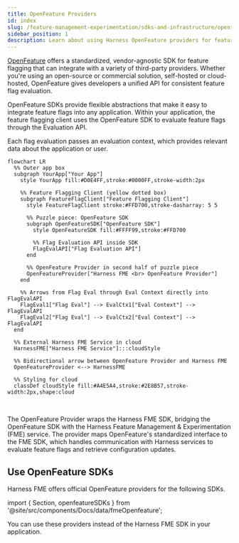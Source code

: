 ```yaml
---
title: OpenFeature Providers
id: index
slug: /feature-management-experimentation/sdks-and-infrastructure/openfeature
sidebar_position: 1
description: Learn about using Harness OpenFeature providers for feature management.
---
```


[OpenFeature](https://openfeature.dev/docs/reference/intro) offers a standardized, vendor-agnostic SDK for feature flagging that can integrate with a variety of third-party providers. Whether you're using an open-source or commercial solution, self-hosted or cloud-hosted, OpenFeature gives developers a unified API for consistent feature flag evaluation. 

OpenFeature SDKs provide flexible abstractions that make it easy to integrate feature flags into any application. Within your application, the feature flagging client uses the OpenFeature SDK to evaluate <Tooltip id="fme.openfeature.feature-flag">feature flags</Tooltip> through the <Tooltip id="fme.openfeature.evaluation-api">Evaluation API</Tooltip>. 

Each flag evaluation passes an <Tooltip id="fme.openfeature.evaluation-context">evaluation context</Tooltip>, which provides relevant data about the application or user.

```mermaid
flowchart LR
  %% Outer app box
  subgraph YourApp["Your App"]
    style YourApp fill:#D0E4FF,stroke:#0000FF,stroke-width:2px

    %% Feature Flagging Client (yellow dotted box)
    subgraph FeatureFlagClient["Feature Flagging Client"]
      style FeatureFlagClient stroke:#FFD700,stroke-dasharray: 5 5

      %% Puzzle piece: OpenFeature SDK
      subgraph OpenFeatureSDK["OpenFeature SDK"]
        style OpenFeatureSDK fill:#FFFF99,stroke:#FFD700

        %% Flag Evaluation API inside SDK
        FlagEvalAPI["Flag Evaluation API"]
      end

      %% OpenFeature Provider in second half of puzzle piece
      OpenFeatureProvider["Harness FME <br> OpenFeature Provider"]
    end

    %% Arrows from Flag Eval through Eval Context directly into FlagEvalAPI
    FlagEval1["Flag Eval"] --> EvalCtx1["Eval Context"] --> FlagEvalAPI
    FlagEval2["Flag Eval"] --> EvalCtx2["Eval Context"] --> FlagEvalAPI
  end

  %% External Harness FME Service in cloud
  HarnessFME["Harness FME Service"]:::cloudStyle

  %% Bidirectional arrow between OpenFeature Provider and Harness FME
  OpenFeatureProvider <--> HarnessFME

  %% Styling for cloud
  classDef cloudStyle fill:#A4E5A4,stroke:#2E8B57,stroke-width:2px,shape:cloud
```

<br />

The <Tooltip id="fme.openfeature.provider">OpenFeature Provider</Tooltip> wraps the Harness FME SDK, bridging the OpenFeature SDK with the Harness Feature Management & Experimentation (FME) service. The provider maps OpenFeature's standardized interface to the FME SDK, which handles communication with Harness services to evaluate feature flags and retrieve configuration updates.

## Use OpenFeature SDKs

Harness FME offers official OpenFeature providers for the following SDKs. 

import { Section, openfeatureSDKs } from '@site/src/components/Docs/data/fmeOpenfeature';

<Section items={openfeatureSDKs} />

You can use these providers instead of the Harness FME SDK in your application.